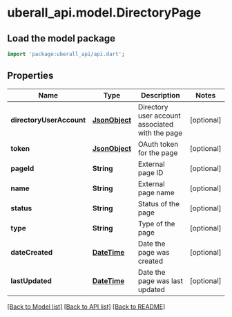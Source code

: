 # uberall_api.model.DirectoryPage

## Load the model package
```dart
import 'package:uberall_api/api.dart';
```

## Properties
Name | Type | Description | Notes
------------ | ------------- | ------------- | -------------
**directoryUserAccount** | [**JsonObject**](.md) | Directory user account associated with the page | [optional] 
**token** | [**JsonObject**](.md) | OAuth token for the page | [optional] 
**pageId** | **String** | External page ID | [optional] 
**name** | **String** | External page name | [optional] 
**status** | **String** | Status of the page | [optional] 
**type** | **String** | Type of the page | [optional] 
**dateCreated** | [**DateTime**](DateTime.md) | Date the page was created | [optional] 
**lastUpdated** | [**DateTime**](DateTime.md) | Date the page was last updated | [optional] 

[[Back to Model list]](../README.md#documentation-for-models) [[Back to API list]](../README.md#documentation-for-api-endpoints) [[Back to README]](../README.md)


